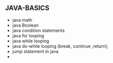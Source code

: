 ## JAVA-BASICS 
* java math 
* java Boolean  
* java condition statements
* java for looping
* java while looping
* java do-while looping
(break, continue ,return);
* jump statement in java
* 

